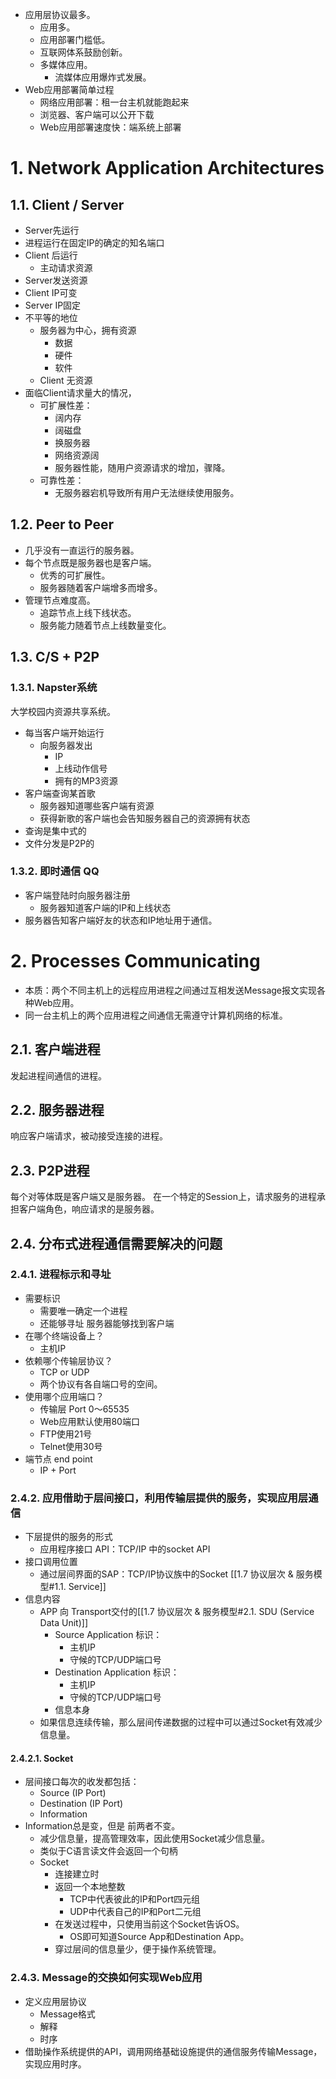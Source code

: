 - 应用层协议最多。
	- 应用多。
	- 应用部署门槛低。
	- 互联网体系鼓励创新。
	- 多媒体应用。
		- 流媒体应用爆炸式发展。
- Web应用部署简单过程
	- 网络应用部署：租一台主机就能跑起来
	- 浏览器、客户端可以公开下载
	- Web应用部署速度快：端系统上部署

# 1. Network Application Architectures
## 1.1. Client / Server
-  Server先运行
- 进程运行在固定IP的确定的知名端口
- Client 后运行
	- 主动请求资源
- Server发送资源
- Client  IP可变
- Server IP固定
- 不平等的地位
	- 服务器为中心，拥有资源
		- 数据
		- 硬件
		- 软件
	- Client 无资源
- 面临Client请求量大的情况，
	- 可扩展性差：
		- 阔内存
		- 阔磁盘
		- 换服务器
		- 网络资源阔
		- 服务器性能，随用户资源请求的增加，骤降。
	- 可靠性差：
		- 无服务器宕机导致所有用户无法继续使用服务。
## 1.2. Peer to Peer
- 几乎没有一直运行的服务器。
- 每个节点既是服务器也是客户端。
	- 优秀的可扩展性。
	- 服务器随着客户端增多而增多。
- 管理节点难度高。
	- 追踪节点上线下线状态。
	- 服务能力随着节点上线数量变化。
## 1.3. C/S + P2P
### 1.3.1. Napster系统
大学校园内资源共享系统。
- 每当客户端开始运行
	- 向服务器发出
		- IP
		- 上线动作信号
		- 拥有的MP3资源
- 客户端查询某首歌
	- 服务器知道哪些客户端有资源
	- 获得新歌的客户端也会告知服务器自己的资源拥有状态
- 查询是集中式的
- 文件分发是P2P的
### 1.3.2. 即时通信 QQ
- 客户端登陆时向服务器注册
	- 服务器知道客户端的IP和上线状态
- 服务器告知客户端好友的状态和IP地址用于通信。
# 2. Processes Communicating
- 本质：两个不同主机上的远程应用进程之间通过互相发送Message报文实现各种Web应用。
- 同一台主机上的两个应用进程之间通信无需遵守计算机网络的标准。
## 2.1. 客户端进程
发起进程间通信的进程。
## 2.2. 服务器进程
响应客户端请求，被动接受连接的进程。
## 2.3. P2P进程
每个对等体既是客户端又是服务器。
在一个特定的Session上，请求服务的进程承担客户端角色，响应请求的是服务器。

## 2.4. 分布式进程通信需要解决的问题
### 2.4.1. 进程标示和寻址
- 需要标识
	- 需要唯一确定一个进程
	- 还能够寻址 服务器能够找到客户端
- 在哪个终端设备上？
	- 主机IP
- 依赖哪个传输层协议？
	- TCP or UDP
	- 两个协议有各自端口号的空间。
- 使用哪个应用端口？
	- 传输层 Port $0～65535$
	- Web应用默认使用80端口
	- FTP使用21号
	- Telnet使用30号
- 端节点 end point
	- IP + Port
### 2.4.2. 应用借助于层间接口，利用传输层提供的服务，实现应用层通信
- 下层提供的服务的形式
	- 应用程序接口 API：TCP/IP 中的socket  API
- 接口调用位置
	- 通过层间界面的SAP：TCP/IP协议族中的Socket [[1.7 协议层次 & 服务模型#1.1. Service]]
- 信息内容
	- APP 向 Transport交付的[[1.7 协议层次 & 服务模型#2.1. SDU (Service Data Unit)]]
		- Source Application 标识：
			- 主机IP
			- 守候的TCP/UDP端口号
		- Destination Application 标识：
			- 主机IP
			- 守候的TCP/UDP端口号
		- 信息本身
	- 如果信息连续传输，那么层间传递数据的过程中可以通过Socket有效减少信息量。
#### 2.4.2.1. Socket
- 层间接口每次的收发都包括：
	- Source (IP Port)
	- Destination (IP Port)
	- Information
- Information总是变，但是 前两者不变。
	- 减少信息量，提高管理效率，因此使用Socket减少信息量。
	- 类似于C语言读文件会返回一个句柄
	- Socket
		- 连接建立时
		- 返回一个本地整数
			- TCP中代表彼此的IP和Port四元组
			- UDP中代表自己的IP和Port二元组
		- 在发送过程中，只使用当前这个Socket告诉OS。
			- OS即可知道Source App和Destination App。
		- 穿过层间的信息量少，便于操作系统管理。
### 2.4.3. Message的交换如何实现Web应用
- 定义应用层协议
	- Message格式
	- 解释
	- 时序
- 借助操作系统提供的API，调用网络基础设施提供的通信服务传输Message，实现应用时序。
